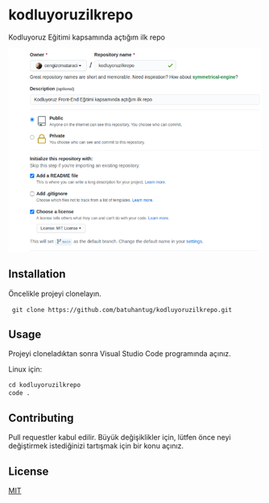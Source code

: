 # kodluyoruzilkrepo
Kodluyoruz Eğitimi kapsamında açtığım ilk repo

![github](https://raw.githubusercontent.com/Kodluyoruz/taskforce/main/git/odev1/figures/github.png)

## Installation
Öncelikle projeyi clonelayın.

` ` `
git clone https://github.com/batuhantug/kodluyoruzilkrepo.git
` ` `

## Usage
Projeyi cloneladıktan sonra Visual Studio Code programında açınız.

Linux için:

```
cd kodluyoruzilkrepo
code .
```

## Contributing
Pull requestler kabul edilir. Büyük değişiklikler için, lütfen önce neyi değiştirmek istediğinizi tartışmak için bir konu açınız.

## License

[MIT](https://github.com/batuhantug/kodluyoruzilkrepo/blob/main/LICENSE) 